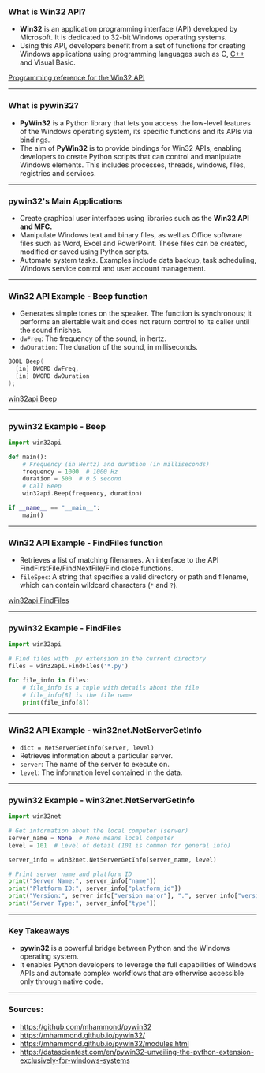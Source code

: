 ### What is Win32 API?

- **Win32** is an application programming interface (API) developed by Microsoft. It is dedicated to 32-bit Windows operating systems.
- Using this API, developers benefit from a set of functions for creating Windows applications using programming languages such as C, [C++](https://datascientest.com/en/c-what-is-this-computer-language-for) and Visual Basic.

[Programming reference for the Win32 API](https://learn.microsoft.com/en-us/windows/win32/api/)

---

### What is pywin32?

- **PyWin32** is a Python library that lets you access the low-level features of the Windows operating system, its specific functions and its APIs via bindings.
- The aim of **PyWin32**  is to provide bindings for Win32 APIs, enabling developers to create Python scripts that can control and manipulate Windows elements. This includes processes, threads, windows, files, registries and services.

---

### pywin32's Main Applications

- Create graphical user interfaces using libraries such as the **Win32 API and MFC.**
- Manipulate Windows text and binary files, as well as Office software files such as Word, Excel and PowerPoint. These files can be created, modified or saved using Python scripts.
- Automate system tasks. Examples include data backup, task scheduling, Windows service control and user account management.

---

### Win32 API Example - Beep function

- Generates simple tones on the speaker. The function is synchronous; it performs an alertable wait and does not return control to its caller until the sound finishes.
- `dwFreq`: The frequency of the sound, in hertz.
- `dwDuration`: The duration of the sound, in milliseconds.

```c++
BOOL Beep(
  [in] DWORD dwFreq,
  [in] DWORD dwDuration
);
```

[win32api.Beep](https://mhammond.github.io/pywin32/win32api__Beep_meth.html)

---

### pywin32 Example - Beep

```python
import win32api

def main():
    # Frequency (in Hertz) and duration (in milliseconds)
    frequency = 1000  # 1000 Hz
    duration = 500  # 0.5 second
    # Call Beep
    win32api.Beep(frequency, duration)

if __name__ == "__main__":
    main()
```

---

### Win32 API Example - FindFiles function

- Retrieves a list of matching filenames. An interface to the API FindFirstFile/FindNextFile/Find close functions.
- `fileSpec`: A string that specifies a valid directory or path and filename, which can contain wildcard characters (`*` and `?`).

[win32api.FindFiles](https://mhammond.github.io/pywin32/win32api__FindFiles_meth.html)

---

### pywin32 Example - FindFiles

```python
import win32api

# Find files with .py extension in the current directory
files = win32api.FindFiles('*.py')

for file_info in files:
    # file_info is a tuple with details about the file
    # file_info[8] is the file name
    print(file_info[8])
```

---

### Win32 API Example - win32net.NetServerGetInfo

- `dict = NetServerGetInfo(server, level)`
- Retrieves information about a particular server.
- `server`: The name of the server to execute on.
- `level`: The information level contained in the data.

---

### pywin32 Example - win32net.NetServerGetInfo

```python
import win32net

# Get information about the local computer (server)
server_name = None  # None means local computer
level = 101  # Level of detail (101 is common for general info)

server_info = win32net.NetServerGetInfo(server_name, level)

# Print server name and platform ID
print("Server Name:", server_info["name"])
print("Platform ID:", server_info["platform_id"])
print("Version:", server_info["version_major"], ".", server_info["version_minor"])
print("Server Type:", server_info["type"])
```

---

### Key Takeaways

- **pywin32** is a powerful bridge between Python and the Windows operating system.
- It enables Python developers to leverage the full capabilities of Windows APIs and automate complex workflows that are otherwise accessible only through native code.

---

### Sources:

- https://github.com/mhammond/pywin32
- https://mhammond.github.io/pywin32/
- https://mhammond.github.io/pywin32/modules.html
- https://datascientest.com/en/pywin32-unveiling-the-python-extension-exclusively-for-windows-systems
